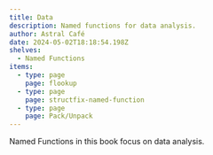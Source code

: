 ```yaml
---
title: Data
description: Named functions for data analysis.
author: Astral Café
date: 2024-05-02T18:18:54.198Z
shelves:
  - Named Functions
items:
  - type: page
    page: flookup
  - type: page
    page: structfix-named-function
  - type: page
    page: Pack/Unpack
---
```

Named Functions in this book focus on data analysis.